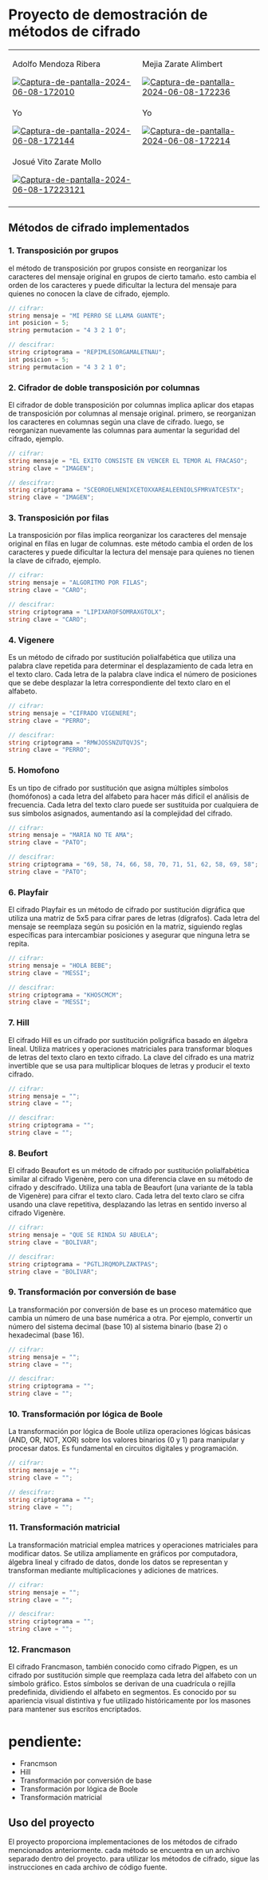 # Proyecto de demostración de métodos de cifrado

<table>
  <tr>
    <td>
      <p>Adolfo Mendoza Ribera</p>
      <a href="https://postimages.org/" target="_blank">
        <img src="https://i.postimg.cc/dVk9FVG1/Captura-de-pantalla-2024-06-08-172010.png" alt="Captura-de-pantalla-2024-06-08-172010"/>
      </a>
    </td>
    <td>
      <p>Mejia Zarate Alimbert</p>
      <a href="https://postimages.org/" target="_blank"><img src="https://i.postimg.cc/76j0ZSkW/Captura-de-pantalla-2024-06-08-172236.png" alt="Captura-de-pantalla-2024-06-08-172236"/></a>
    </td>
  </tr>
  <tr>
    <td>
      <p>Yo</p>
      <a href="https://postimages.org/" target="_blank">
        <img src="https://i.postimg.cc/5NkmDCYT/Captura-de-pantalla-2024-06-08-172144.png" alt="Captura-de-pantalla-2024-06-08-172144"/>
      </a>
      </td>
    <td>
      <p>Yo</p>
      <a href="https://postimages.org/" target="_blank"><img src="https://i.postimg.cc/90TTRzXF/Captura-de-pantalla-2024-06-08-172214.png" alt="Captura-de-pantalla-2024-06-08-172214"/></a>
    </td>
  </tr>
  <tr>
    <td>
      <p>Josué Vito Zarate Mollo</p>
    <a href="https://postimages.org/" target="_blank"><img src="https://i.postimg.cc/MGP1ghrx/Captura-de-pantalla-2024-06-08-17223121.png" alt="Captura-de-pantalla-2024-06-08-17223121"/></a><br/><br/>
    <td></td>
  </tr>
</table>

## Métodos de cifrado implementados

### 1. Transposición por grupos

el método de transposición por grupos consiste en reorganizar los caracteres del mensaje
original en grupos de cierto tamaño. esto cambia el orden de los caracteres y puede
dificultar la lectura del mensaje para quienes no conocen la clave de cifrado, ejemplo.

```c#
// cifrar:
string mensaje = "MI PERRO SE LLAMA GUANTE";
int posicion = 5;
string permutacion = "4 3 2 1 0";

// descifrar:
string criptograma = "REPIMLESORGAMALETNAU";
int posicion = 5;
string permutacion = "4 3 2 1 0";
```

### 2. Cifrador de doble transposición por columnas

El cifrador de doble transposición por columnas implica aplicar dos etapas de
transposición por columnas al mensaje original. primero, se reorganizan los caracteres en
columnas según una clave de cifrado. luego, se reorganizan nuevamente las columnas para
aumentar la seguridad del cifrado, ejemplo.

```c#
// cifrar:
string mensaje = "EL EXITO CONSISTE EN VENCER EL TEMOR AL FRACASO";
string clave = "IMAGEN";

// descifrar:
string criptograma = "SCEOROELNENIXCETOXXAREALEENIOLSFMRVATCESTX";
string clave = "IMAGEN";
```

### 3. Transposición por filas

La transposición por filas implica reorganizar los caracteres del mensaje original en
filas en lugar de columnas. este método cambia el orden de los caracteres y puede
dificultar la lectura del mensaje para quienes no tienen la clave de cifrado, ejemplo.

```c#
// cifrar:
string mensaje = "ALGORITMO POR FILAS";
string clave = "CARO";

// descifrar:
string criptograma = "LIPIXAROFSOMRAXGTOLX";
string clave = "CARO";
```

### 4. Vigenere

Es un método de cifrado por sustitución polialfabética que utiliza una palabra clave
repetida para determinar el desplazamiento de cada letra en el texto claro. Cada letra de
la palabra clave indica el número de posiciones que se debe desplazar la letra
correspondiente del texto claro en el alfabeto.

```c#
// cifrar:
string mensaje = "CIFRADO VIGENERE";
string clave = "PERRO";

// descifrar:
string criptograma = "RMWJOSSNZUTQVJS";
string clave = "PERRO";
```

### 5. Homofono

Es un tipo de cifrado por sustitución que asigna múltiples símbolos (homófonos) a cada
letra del alfabeto para hacer más difícil el análisis de frecuencia. Cada letra del texto
claro puede ser sustituida por cualquiera de sus símbolos asignados, aumentando así la
complejidad del cifrado.

```c#
// cifrar:
string mensaje = "MARIA NO TE AMA";
string clave = "PATO";

// descifrar:
string criptograma = "69, 58, 74, 66, 58, 70, 71, 51, 62, 58, 69, 58";
string clave = "PATO";
```

### 6. Playfair

El cifrado Playfair es un método de cifrado por sustitución digráfica que utiliza una
matriz de 5x5 para cifrar pares de letras (dígrafos). Cada letra del mensaje se reemplaza
según su posición en la matriz, siguiendo reglas específicas para intercambiar posiciones
y asegurar que ninguna letra se repita.

```c#
// cifrar:
string mensaje = "HOLA BEBE";
string clave = "MESSI";

// descifrar:
string criptograma = "KHOSCMCM";
string clave = "MESSI";
```

### 7. Hill

El cifrado Hill es un cifrado por sustitución poligráfica basado en álgebra lineal.
Utiliza matrices y operaciones matriciales para transformar bloques de letras del texto
claro en texto cifrado. La clave del cifrado es una matriz invertible que se usa para
multiplicar bloques de letras y producir el texto cifrado.

```c#
// cifrar:
string mensaje = "";
string clave = "";

// descifrar:
string criptograma = "";
string clave = "";
```

### 8. Beufort

El cifrado Beaufort es un método de cifrado por sustitución polialfabética similar al
cifrado Vigenère, pero con una diferencia clave en su método de cifrado y descifrado.
Utiliza una tabla de Beaufort (una variante de la tabla de Vigenère) para cifrar el texto
claro. Cada letra del texto claro se cifra usando una clave repetitiva, desplazando las
letras en sentido inverso al cifrado Vigenère.

```c#
// cifrar:
string mensaje = "QUE SE RINDA SU ABUELA";
string clave = "BOLIVAR";

// descifrar:
string criptograma = "PGTLJRQMOPLZAKTPAS";
string clave = "BOLIVAR";
```

### 9. Transformación por conversión de base

La transformación por conversión de base es un proceso matemático que cambia un número de
una base numérica a otra. Por ejemplo, convertir un número del sistema decimal (base 10)
al sistema binario (base 2) o hexadecimal (base 16).

```c#
// cifrar:
string mensaje = "";
string clave = "";

// descifrar:
string criptograma = "";
string clave = "";
```

### 10. Transformación por lógica de Boole

La transformación por lógica de Boole utiliza operaciones lógicas básicas (AND, OR, NOT,
XOR) sobre los valores binarios (0 y 1) para manipular y procesar datos. Es fundamental en
circuitos digitales y programación.

```c#
// cifrar:
string mensaje = "";
string clave = "";

// descifrar:
string criptograma = "";
string clave = "";
```

### 11. Transformación matricial

La transformación matricial emplea matrices y operaciones matriciales para modificar
datos. Se utiliza ampliamente en gráficos por computadora, álgebra lineal y cifrado de
datos, donde los datos se representan y transforman mediante multiplicaciones y adiciones
de matrices.

```c#
// cifrar:
string mensaje = "";
string clave = "";

// descifrar:
string criptograma = "";
string clave = "";
```

### 12. Francmason

El cifrado Francmason, también conocido como cifrado Pigpen, es un cifrado por sustitución
simple que reemplaza cada letra del alfabeto con un símbolo gráfico. Estos símbolos se
derivan de una cuadrícula o rejilla predefinida, dividiendo el alfabeto en segmentos. Es
conocido por su apariencia visual distintiva y fue utilizado históricamente por los
masones para mantener sus escritos encriptados.

# pendiente:

- Francmson
- Hill
- Transformación por conversión de base
- Transformación por lógica de Boole
- Transformación matricial

## Uso del proyecto

El proyecto proporciona implementaciones de los métodos de cifrado mencionados
anteriormente. cada método se encuentra en un archivo separado dentro del proyecto. para
utilizar los métodos de cifrado, sigue las instrucciones en cada archivo de código fuente.
